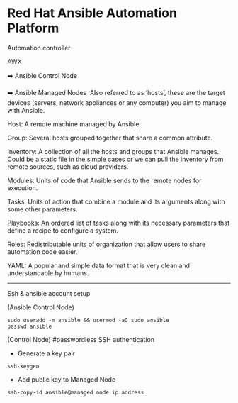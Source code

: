 # Red Hat Ansible Automation Platform

Automation controller

AWX 


:arrow_right: Ansible Control Node

:arrow_right: Ansible Managed Nodes :Also referred to as ‘hosts’, these are the target devices (servers, network appliances or any computer) you aim to manage with Ansible.

Host: A remote machine managed by Ansible.

Group: Several hosts grouped together that share a common attribute.

Inventory: A collection of all the hosts and groups that Ansible manages. Could be a static file in the simple cases or we can pull the inventory from remote sources, such as cloud providers.

Modules: Units of code that Ansible sends to the remote nodes for execution.

Tasks: Units of action that combine a module and its arguments along with some other parameters.

​​Playbooks: An ordered list of tasks along with its necessary parameters that define a recipe to configure a system.

Roles: Redistributable units of organization that allow users to share automation code easier.

YAML: A popular and simple data format that is very clean and understandable by humans.

---
Ssh & ansible account setup 

(Ansible Control Node)
```
sudo useradd -m ansible && usermod -aG sudo ansible
passwd ansible
```
(Control Node)
#passwordless SSH authentication
* Generate a key pair
```
ssh-keygen
```
* Add public key to Managed Node
```
ssh-copy-id ansible@managed node ip address
```
